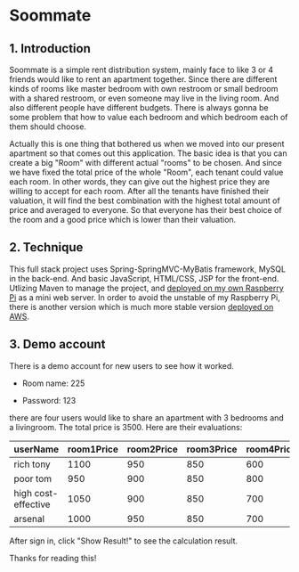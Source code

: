 # Soommate

## 1. Introduction

Soommate is a simple rent distribution system, mainly face to like 3 or 4 friends would like to rent an apartment together. Since there are different kinds of rooms like master bedroom with own restroom or small bedroom with a shared restroom, or even someone may live in the living room. And also different people have different budgets. There is always gonna be some problem that how to value each bedroom and which bedroom each of them should choose.

Actually this is one thing that bothered us when we moved into our present apartment so that comes out this application. The basic idea is that you can create a big "Room" with different actual "rooms" to be chosen. And since we have fixed the total price of the whole "Room", each tenant could value each room. In other words, they can give out the highest price they are willing to accept for each room. After all the tenants have finished their valuation, it will find the best combination with the highest total amount of price and averaged to everyone. So that everyone has their best choice of the room and a good price which is lower than their valuation.  

## 2. Technique

This full stack project uses Spring-SpringMVC-MyBatis framework, MySQL in the back-end. And basic JavaScript, HTML/CSS, JSP for the front-end. Utlizing Maven to manage the project, and [deployed on my own Raspberry Pi](http://71.69.162.72:27373/soommate/) as a mini web server. In order to avoid the unstable of my Raspberry Pi, there is another version which is much more stable version [deployed on AWS](http://52.53.150.120:8080/soommate/).

## 3. Demo account
There is a demo account for new users to see how it worked. 

* Room name: 225

* Password: 123

there are four users would like to share an apartment with 3 bedrooms and a livingroom. The total price is 3500. Here are their evaluations:

userName | room1Price | room2Price | room3Price | room4Price
---------|------------|------------|------------|-----------
rich tony | 1100 | 950 | 850 | 600
poor tom | 950 | 900 | 850 | 800
high cost-effective | 1050 | 900 | 850 | 700
arsenal | 1000 | 950 | 850 | 700

After sign in, click "Show Result!" to see the calculation result.

Thanks for reading this!

